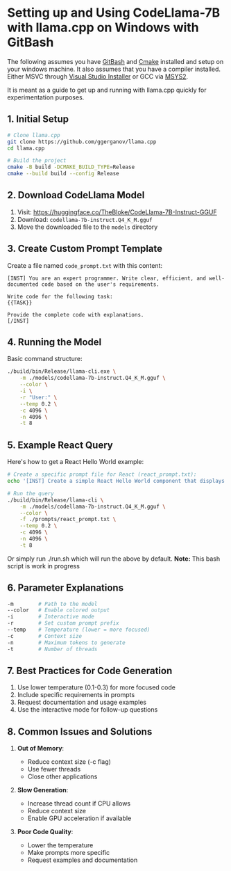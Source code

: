 # Setting up and Using CodeLlama-7B with llama.cpp on Windows with GitBash

The following assumes you have [GitBash](https://git-scm.com/downloads) and [Cmake](https://cmake.org/download/) installed and setup on your windows machine.
It also assumes that you have a compiler installed. Either MSVC through [Visual Studio Installer](https://www.youtube.com/watch?v=yBvxsw6OOw4) or GCC via [MSYS2](https://www.msys2.org/).

It is meant as a guide to get up and running with llama.cpp quickly for experimentation purposes.

## 1. Initial Setup

```bash
# Clone llama.cpp
git clone https://github.com/ggerganov/llama.cpp
cd llama.cpp

# Build the project
cmake -B build -DCMAKE_BUILD_TYPE=Release
cmake --build build --config Release

```

## 2. Download CodeLlama Model

1. Visit: https://huggingface.co/TheBloke/CodeLlama-7B-Instruct-GGUF
2. Download: `codellama-7b-instruct.Q4_K_M.gguf`
3. Move the downloaded file to the `models` directory

## 3. Create Custom Prompt Template

Create a file named `code_prompt.txt` with this content:
```text
[INST] You are an expert programmer. Write clear, efficient, and well-documented code based on the user's requirements.

Write code for the following task:
{{TASK}}

Provide the complete code with explanations.
[/INST]
```

## 4. Running the Model

Basic command structure:
```bash
./build/bin/Release/llama-cli.exe \
    -m ./models/codellama-7b-instruct.Q4_K_M.gguf \
    --color \
    -i \
    -r "User:" \
    --temp 0.2 \
    -c 4096 \
    -n 4096 \
    -t 8
```

## 5. Example React Query

Here's how to get a React Hello World example:

```bash
# Create a specific prompt file for React (react_prompt.txt):
echo '[INST] Create a simple React Hello World component that displays "Hello, World!" in blue color. Include proper imports and show how to use the component. [/INST]' > ./prompts/react_prompt.txt

# Run the query
./build/bin/Release/llama-cli \
    -m ./models/codellama-7b-instruct.Q4_K_M.gguf \
    --color \
    -f ./prompts/react_prompt.txt \
    --temp 0.2 \
    -c 4096 \
    -n 4096 \
    -t 8
```
Or simply run ./run.sh which will run the above by default.
**Note:** This bash script is work in progress

## 6. Parameter Explanations

```bash
-m        # Path to the model
--color   # Enable colored output
-i        # Interactive mode
-r        # Set custom prompt prefix
--temp    # Temperature (lower = more focused)
-c        # Context size
-n        # Maximum tokens to generate
-t        # Number of threads
```

## 7. Best Practices for Code Generation

1. Use lower temperature (0.1-0.3) for more focused code
2. Include specific requirements in prompts
3. Request documentation and usage examples
4. Use the interactive mode for follow-up questions

## 8. Common Issues and Solutions

1. **Out of Memory**:
   - Reduce context size (-c flag)
   - Use fewer threads
   - Close other applications

2. **Slow Generation**:
   - Increase thread count if CPU allows
   - Reduce context size
   - Enable GPU acceleration if available

3. **Poor Code Quality**:
   - Lower the temperature
   - Make prompts more specific
   - Request examples and documentation
